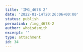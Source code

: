 ```yaml
---
title: 'IMG_4678 2'
date: '2022-01-14T20:26:06+00:00'
status: publish
permalink: /img_4678-2
author: whoisdsmith
excerpt: ''
type: attachment
id: 34
---
```

<!DOCTYPE html PUBLIC "-//W3C//DTD HTML 4.0 Transitional//EN" "http://www.w3.org/TR/REC-html40/loose.dtd">
<?xml encoding="UTF-8">
